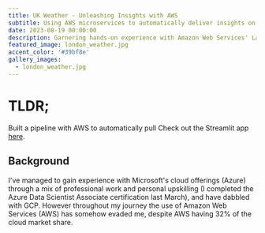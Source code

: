 ```yaml
---
title: UK Weather - Unleashing Insights with AWS
subtitle: Using AWS microservices to automatically deliver insights on the weather in the UK
date: 2023-08-19 00:00:00
description: Garnering hands-on experience with Amazon Web Services' Lambda, S3, EC2, and EventBridge microservices.
featured_image: london_weather.jpg
accent_color: '#39bf8e'
gallery_images:
  - london_weather.jpg
---
```


# TLDR; 
Built a pipeline with AWS to automatically pull 
Check out the Streamlit app [here](https://weathergraphing-n3afxbnpm3dp7rdkmtot8r.streamlit.app/).

## Background
I've managed to gain experience with Microsoft's cloud offerings (Azure) through a mix of professional work and personal upskilling (I completed the Azure Data Scientist Associate certification last March), and have dabbled with GCP. However throughout my journey the use of Amazon Web Services (AWS) has somehow evaded me, despite AWS having 32% of the cloud market share. 





